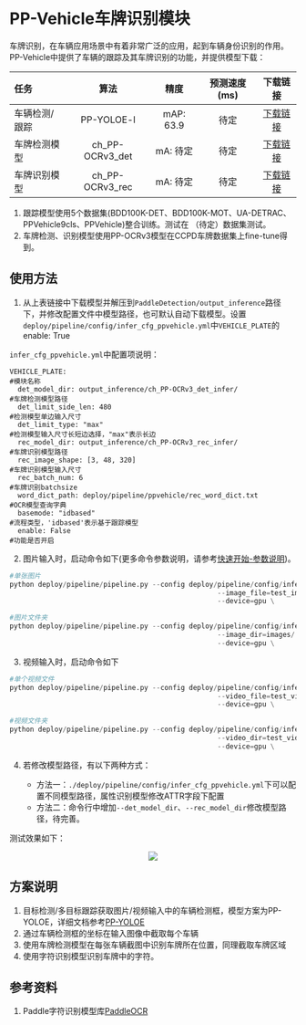
# PP-Vehicle车牌识别模块

车牌识别，在车辆应用场景中有着非常广泛的应用，起到车辆身份识别的作用。PP-Vehicle中提供了车辆的跟踪及其车牌识别的功能，并提供模型下载：

| 任务                 | 算法 | 精度 | 预测速度(ms) |下载链接                                                                               |
|:---------------------|:---------:|:------:|:------:| :---------------------------------------------------------------------------------: |
| 车辆检测/跟踪 |  PP-YOLOE-l | mAP: 63.9 | 待定 |[下载链接](待定) |
| 车牌检测模型    |  ch_PP-OCRv3_det  |  mA: 待定  | 待定 | [下载链接](待定) |
| 车牌识别模型    |  ch_PP-OCRv3_rec  |  mA: 待定  | 待定 | [下载链接](待定) |
1. 跟踪模型使用5个数据集(BDD100K-DET、BDD100K-MOT、UA-DETRAC、PPVehicle9cls、PPVehicle)整合训练。测试在 （待定）数据集测试。
2. 车牌检测、识别模型使用PP-OCRv3模型在CCPD车牌数据集上fine-tune得到。

## 使用方法

1. 从上表链接中下载模型并解压到```PaddleDetection/output_inference```路径下，并修改配置文件中模型路径，也可默认自动下载模型。设置```deploy/pipeline/config/infer_cfg_ppvehicle.yml```中`VEHICLE_PLATE`的enable: True

`infer_cfg_ppvehicle.yml`中配置项说明：
```
VEHICLE_PLATE:                                                            #模块名称
  det_model_dir: output_inference/ch_PP-OCRv3_det_infer/                  #车牌检测模型路径
  det_limit_side_len: 480                                                 #检测模型单边输入尺寸
  det_limit_type: "max"                                                   #检测模型输入尺寸长短边选择，"max"表示长边
  rec_model_dir: output_inference/ch_PP-OCRv3_rec_infer/                  #车牌识别模型路径
  rec_image_shape: [3, 48, 320]                                           #车牌识别模型输入尺寸
  rec_batch_num: 6                                                        #车牌识别batchsize
  word_dict_path: deploy/pipeline/ppvehicle/rec_word_dict.txt             #OCR模型查询字典
  basemode: "idbased"                                                     #流程类型，'idbased'表示基于跟踪模型
  enable: False                                                           #功能是否开启
```

2. 图片输入时，启动命令如下(更多命令参数说明，请参考[快速开始-参数说明](./PPHuman_QUICK_STARTED.md#41-参数说明))。
```python
#单张图片
python deploy/pipeline/pipeline.py --config deploy/pipeline/config/infer_cfg_ppvehicle.yml \
                                                   --image_file=test_image.jpg \
                                                   --device=gpu \

#图片文件夹
python deploy/pipeline/pipeline.py --config deploy/pipeline/config/infer_cfg_ppvehicle.yml \
                                                   --image_dir=images/ \
                                                   --device=gpu \

```
3. 视频输入时，启动命令如下
```python
#单个视频文件
python deploy/pipeline/pipeline.py --config deploy/pipeline/config/infer_cfg_ppvehicle.yml \
                                                   --video_file=test_video.mp4 \
                                                   --device=gpu \

#视频文件夹
python deploy/pipeline/pipeline.py --config deploy/pipeline/config/infer_cfg_ppvehicle.yml \
                                                   --video_dir=test_videos/ \
                                                   --device=gpu \
```

4. 若修改模型路径，有以下两种方式：

    - 方法一：```./deploy/pipeline/config/infer_cfg_ppvehicle.yml```下可以配置不同模型路径，属性识别模型修改ATTR字段下配置
    - 方法二：命令行中增加`--det_model_dir`、`--rec_model_dir`修改模型路径，待完善。


测试效果如下：

<div width="1000" align="center">
  <img src="../images/ppvehicleplate.gif"/>
</div>


## 方案说明

1. 目标检测/多目标跟踪获取图片/视频输入中的车辆检测框，模型方案为PP-YOLOE，详细文档参考[PP-YOLOE](../../../configs/ppyoloe/README_cn.md)
2. 通过车辆检测框的坐标在输入图像中截取每个车辆
3. 使用车牌检测模型在每张车辆截图中识别车牌所在位置，同理截取车牌区域
4. 使用字符识别模型识别车牌中的字符。

## 参考资料

1. Paddle字符识别模型库[PaddleOCR](https://github.com/PaddlePaddle/PaddleOCR)
